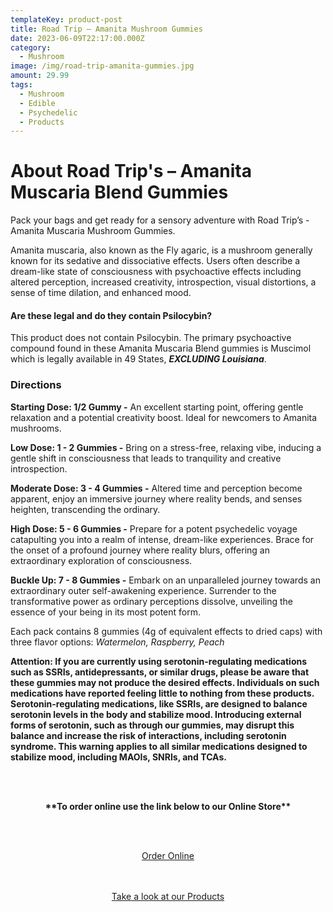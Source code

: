 ```yaml
---
templateKey: product-post
title: Road Trip – Amanita Mushroom Gummies
date: 2023-06-09T22:17:00.000Z
category:
  - Mushroom
image: /img/road-trip-amanita-gummies.jpg
amount: 29.99
tags:
  - Mushroom
  - Edible
  - Psychedelic
  - Products
---
```

# **About Road Trip's – Amanita Muscaria Blend Gummies**

Pack your bags and get ready for a sensory adventure with Road Trip’s - Amanita Muscaria Mushroom Gummies.

Amanita muscaria, also known as the Fly agaric, is a mushroom generally known for its sedative and dissociative effects. Users often describe a dream-like state of consciousness with psychoactive effects including altered perception, increased creativity, introspection, visual distortions, a sense of time dilation, and enhanced mood.

#### **Are these legal and do they contain Psilocybin?**

This product does not contain Psilocybin. The primary psychoactive compound found in these Amanita Muscaria Blend gummies is Muscimol which is legally available in 49 States, ***EXCLUDING Louisiana***.

### **Directions**

**Starting Dose: 1/2 Gummy -** An excellent starting point, offering gentle relaxation and a potential creativity boost. Ideal for newcomers to Amanita mushrooms.

**Low Dose: 1 - 2 Gummies -** Bring on a stress-free, relaxing vibe, inducing a gentle shift in consciousness that leads to tranquility and creative introspection.

**Moderate Dose: 3 - 4 Gummies -** Altered time and perception become apparent, enjoy an immersive journey where reality bends, and senses heighten, transcending the ordinary.

**High Dose: 5 - 6 Gummies -** Prepare for a potent psychedelic voyage catapulting you into a realm of intense, dream-like experiences. Brace for the onset of a profound journey where reality blurs, offering an extraordinary exploration of consciousness. 

**Buckle Up: 7 - 8 Gummies -** Embark on an unparalleled journey towards an extraordinary outer self-awakening experience. Surrender to the transformative power as ordinary perceptions dissolve, unveiling the essence of your being in its most potent form.

Each pack contains 8 gummies (4g of equivalent effects to dried caps) with three flavor options: *Watermelon, Raspberry, Peach*

**Attention: If you are currently using serotonin-regulating medications such as SSRIs, antidepressants, or similar drugs, please be aware that these gummies may not produce the desired effects. Individuals on such medications have reported feeling little to nothing from these products. Serotonin-regulating medications, like SSRIs, are designed to balance serotonin levels in the body and stabilize mood. Introducing external forms of serotonin, such as through our gummies, may disrupt this balance and increase the risk of interactions, including serotonin syndrome. This warning applies to all similar medications designed to stabilize mood, including MAOIs, SNRIs, and TCAs.**

<br><br>

<Center>

**\*\*To order online use the link below to our Online Store\*\***

<br><br>

<Center><a class="link-view-more-products" target="_blank" href="https://capitalcbd.shop/product/road-trip-amanita-mushroom-gummies-watermelon/">Order Online</a></

<br><br><br>

<Center><a class="link-view-more-products" target="_blank" href="https://capitalamericanshaman.com/products">Take a look at our Products</a></Center>

<br><br>